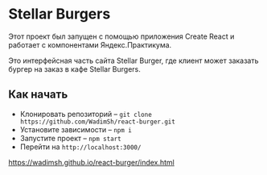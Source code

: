 # Stellar Burgers

Этот проект был запущен с помощью приложения Create React и работает с компонентами Яндекс.Практикума.

Это интерфейсная часть сайта Stellar Burger, где клиент может заказать бургер на заказ в кафе Stellar Burgers.

## Как начать

- Клонировать репозиторий – `git clone https://github.com/WadimSh/react-burger.git`
- Установите зависимости – `npm i`
- Запустите проект – `npm start`
- Перейти на `http://localhost:3000/`

https://wadimsh.github.io/react-burger/index.html